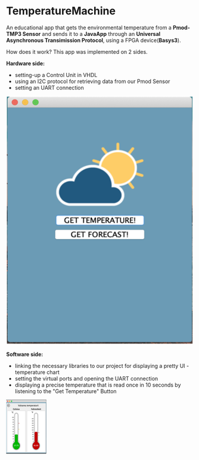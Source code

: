# TemperatureMachine
An educational app that gets the environmental temperature from a **Pmod-TMP3 Sensor** and sends it to a **JavaApp** through an **Universal Asynchronous Transimission Protocol**, using a FPGA device(**Basys3**).

How does it work?
This app was implemented on 2 sides. 

**Hardware side:** 
- setting-up a Control Unit in VHDL
- using an I2C protocol for retrieving data from our Pmod Sensor
- setting an UART connection

![Face](https://github.com/crisapal/TemperatureMachine/blob/main/Software%20project/assets/face.png )


**Software side:** 
- linking the necessary libraries to our project for displaying a pretty UI - temperature chart 
- setting the virtual ports and opening the UART connection
- displaying a precise temperature that is read once in 10 seconds by listening to the "Get Temperature" Button

![Temperature presentation](https://github.com/crisapal/TemperatureMachine/blob/main/Software%20project/assets/temp.png)

